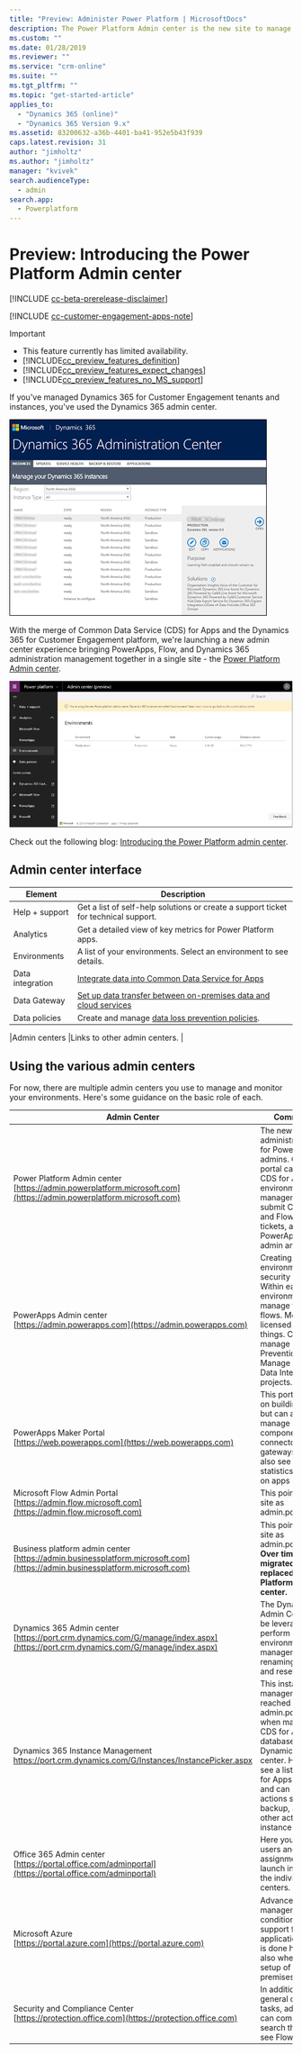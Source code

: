 ```yaml
---
title: "Preview: Administer Power Platform | MicrosoftDocs"
description: The Power Platform Admin center is the new site to manage Common Data Service for Apps and other apps.
ms.custom: ""
ms.date: 01/28/2019
ms.reviewer: ""
ms.service: "crm-online"
ms.suite: ""
ms.tgt_pltfrm: ""
ms.topic: "get-started-article"
applies_to: 
  - "Dynamics 365 (online)"
  - "Dynamics 365 Version 9.x"
ms.assetid: 83200632-a36b-4401-ba41-952e5b43f939
caps.latest.revision: 31
author: "jimholtz"
ms.author: "jimholtz"
manager: "kvivek"
search.audienceType: 
  - admin
search.app: 
  - Powerplatform
---
```

# Preview: Introducing the Power Platform Admin center

[!INCLUDE [cc-beta-prerelease-disclaimer](../includes/cc-beta-prerelease-disclaimer.md)]

[!INCLUDE [cc-customer-engagement-apps-note](../includes/cc-customer-engagement-apps-note.md)]

> [!IMPORTANT]
> - This feature currently has limited availability.
> - [!INCLUDE[cc_preview_features_definition](../includes/cc-preview-features-definition.md)]  
> - [!INCLUDE[cc_preview_features_expect_changes](../includes/cc-preview-features-expect-changes.md)]  
> - [!INCLUDE[cc_preview_features_no_MS_support](../includes/cc-preview-features-no-ms-support.md)]  

If you've managed Dynamics 365 for Customer Engagement tenants and instances, you've used the Dynamics 365 admin center.

![Dynamics 365 admin center](./media/old-admin-center50.png)

With the merge of Common Data Service (CDS) for Apps and the Dynamics 365 for Customer Engagement platform, we're launching a new admin center experience bringing PowerApps, Flow, and Dynamics 365 administration management together in a single site - the [Power Platform Admin center](https://admin.dynamics.com).

![Power Platform Admin center](./media/new-admin-center-environments.png)

Check out the following blog: [Introducing the Power Platform admin center](https://blogs.msdn.microsoft.com/crm/2018/09/25/introducing-the-power-platform-admin-center/).

## Admin center interface

|Element  |Description  |
|---------|---------|
|Help + support     | Get a list of self-help solutions or create a support ticket for technical support.         |
|Analytics     | Get a detailed view of key metrics for Power Platform apps.       |
|Environments | A list of your environments. Select an environment to see details.|
|Data integration| [Integrate data into Common Data Service for Apps ](data-integrator.md)  |
|Data Gateway| [Set up data transfer between on-premises data and cloud services ](onpremises-data-gateway-management.md) |
|Data policies     | Create and manage [data loss prevention policies](create-dlp-policy.md).       |

|Admin centers    |Links to other admin centers.        |

## Using the various admin centers

For now, there are multiple admin centers you use to manage and monitor your environments. Here's some guidance on the basic role of each.

|Admin Center  |Common Tasks  |
|---------|---------|
|Power Platform Admin center <br/>[https://admin.powerplatform.microsoft.com](https://admin.powerplatform.microsoft.com)     |The new unified administrative portal for Power Platform admins.  Currently this portal can be used for CDS for Apps environment management, to submit CDS for Apps and Flow support tickets, and to view PowerApps and Flow admin analytics.   |
|PowerApps Admin center <br/>[https://admin.powerapps.com](https://admin.powerapps.com)    |Creating and managing environments including security starts here. Within each environment you can manage the apps and flows.  Monitor who is licensed and building things. Create and manage Data Loss Prevention policies. Manage CDS for Apps Data Integration projects.    |
|PowerApps Maker Portal<br/>[https://web.powerapps.com](https://web.powerapps.com)      |This portal is focused on building PowerApps but can also view and manage CDS for Apps components, manage connectors and gateways.  You can also see application statistics from details on apps here.         |
|Microsoft Flow Admin Portal<br/>[https://admin.flow.microsoft.com](https://admin.flow.microsoft.com)   | This points to the same site as admin.powerapps.com.    |
|Business platform admin center<br/>[https://admin.businessplatform.microsoft.com](https://admin.businessplatform.microsoft.com)      |This points to the same site as admin.powerapps.com.  **Over time, this will migrated to and replaced by the Power Platform Admin center.**        |
|Dynamics 365 Admin center<br/>[https://port.crm.dynamics.com/G/manage/index.aspx](https://port.crm.dynamics.com/G/manage/index.aspx)     |The Dynamics 365 Admin Center, that can be leveraged to perform certain CDS environment management like renaming, deleting, and resetting.    |
|Dynamics 365 Instance Management<br/>[https://port.crm<N>.dynamics.com/G/Instances/InstancePicker.aspx](https://port.crm<N>.dynamics.com/G/Instances/InstancePicker.aspx) | This instance management portal is reached from admin.powerapps.com when managing the CDS for Apps database or from the Dynamics 365 Admin center. Here you will see a list of all the CDS for Apps databases and can perform actions such as backup, as well as other actions on a per instance basis.   |
|Office 365 Admin center<br/>[https://portal.office.com/adminportal](https://portal.office.com/adminportal)      |Here you manage users and their license assignment as well as launch into many of the individual admin centers.         |
|Microsoft Azure<br/>[https://portal.azure.com](https://portal.azure.com)      |Advanced Azure AD management tasks like conditional access and support for developer application registration is done here. This is also where you start setup of your on-premises gateways.         |
|Security and Compliance Center<br/>[https://protection.office.com](https://protection.office.com)     |In addition to the general compliance tasks, administrators can come here to search the Audit log to see Flow audit events.         |

<!--
## What about the Office 365 admin center?

You'll continue to use the Office 365 admin center to manage settings like:

> - users, licenses, roles, passwords
> - subscriptions, billing, purchase services
> - service health
> - usage and security reports

![Office 365 admin center](./media/o365-admin-center.png)
-->